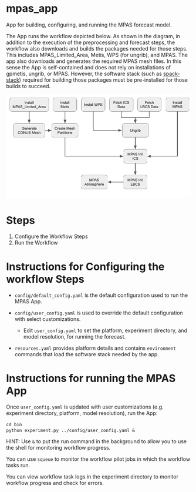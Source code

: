 # mpas_app

App for building, configuring, and running the MPAS forecast model.

The App runs the workflow depicted below. As shown in the diagram, in addition to the execution of the
preprocessing and forecast steps, the workflow also downloads and builds the packages needed for those
steps.  This includes MPAS_Limited_Area, Metis, WPS (for ungrib), and MPAS. The app also downloads
and generates the required MPAS mesh files.  In this sense the App is self-contained and does not
rely on installations of gpmetis, ungrib, or MPAS.  However, the software stack
(such as [spack-stack](https://spack-stack.readthedocs.io/en/1.4.0/PreConfiguredSites.html#)) required
for building those packages must be pre-installed for those builds to succeed.

![Diagram of MPAS App workflow](./assets/mpas_app_workflow.png)

# Steps

1. Configure the Workflow Steps
2. Run the Workflow

# Instructions for Configuring the workflow Steps

- `config/default_config.yaml` is the default configuration used to run the MPAS App.

- `config/user_config.yaml` is used to override the default configuration with select customizations.

    - Edit `user_config.yaml` to set the platform, experiment directory, and model resolution, for running the forecast.

- `resources.yaml` provides platform details and contains `environment` commands that load the software stack needed by the app.

# Instructions for running the MPAS App

Once `user_config.yaml` is updated with user customizations (e.g. experiment directory, platform, model resolution), run the App:

```
cd bin
python experiment.py ../config/user_config.yaml &
```

HINT: Use `&` to put the run command in the background to allow you to use the shell for monitoring workflow progress.

You can use `squeue` to monitor the workflow pilot jobs in which the workflow tasks run.

You can view workflow task logs in the experiment directory to monitor workflow progress and check for errors.
